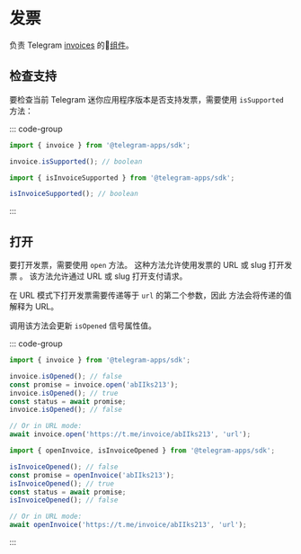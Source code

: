 # 发票

负责
Telegram [invoices](https://core.telegram.org/bots/payments#introducing-payments-2-0) 的💠[组件](./scopes.md)。

## 检查支持

要检查当前 Telegram 迷你应用程序版本是否支持发票，需要使用
`isSupported` 方法：

::: code-group

```ts [Variable]
import { invoice } from '@telegram-apps/sdk';

invoice.isSupported(); // boolean
```

```ts [Functions]
import { isInvoiceSupported } from '@telegram-apps/sdk';

isInvoiceSupported(); // boolean
```

:::

## 打开

要打开发票，需要使用 `open` 方法。 这种方法允许使用发票的 URL 或 slug 打开发票
。 该方法允许通过 URL 或 slug 打开支付请求。

在 URL 模式下打开发票需要传递等于 `url` 的第二个参数，因此
方法会将传递的值解释为 URL。

调用该方法会更新 `isOpened` 信号属性值。

::: code-group

```ts [Variable]
import { invoice } from '@telegram-apps/sdk';

invoice.isOpened(); // false
const promise = invoice.open('abIIks213');
invoice.isOpened(); // true
const status = await promise;
invoice.isOpened(); // false

// Or in URL mode:
await invoice.open('https://t.me/invoice/abIIks213', 'url');
```

```ts [Functions]
import { openInvoice, isInvoiceOpened } from '@telegram-apps/sdk';

isInvoiceOpened(); // false
const promise = openInvoice('abIIks213');
isInvoiceOpened(); // true
const status = await promise;
isInvoiceOpened(); // false

// Or in URL mode:
await openInvoice('https://t.me/invoice/abIIks213', 'url');
```

:::

